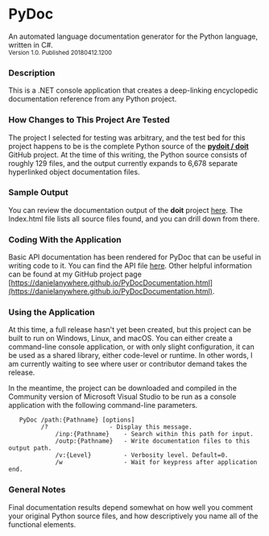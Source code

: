 # PyDoc
An automated language documentation generator for the Python language, written in C#.<br />
<sup>Version 1.0. Published 20180412.1200</sup>

### Description
This is a .NET console application that creates a deep-linking encyclopedic documentation reference from any Python project.

### How Changes to This Project Are Tested
The project I selected for testing was arbitrary, and the test bed for this project happens to be is the complete Python source of the [**pydoit / doit**](https://github.com/pydoit/doit) GitHub project. At the time of this writing, the Python source consists of roughly 129 files, and the output currently expands to 6,678 separate hyperlinked object documentation files.

### Sample Output
You can review the documentation output of the **doit** project [here](http://www.localmarketproductions.com/PyDocSamples/). The Index.html file lists all source files found, and you can drill down from there.

### Coding With the Application
Basic API documentation has been rendered for PyDoc that can be useful in writing code to it. You can find the API file [here](https://danielanywhere.github.io/PyDocDocumentation.html). Other helpful information can be found at my GitHub project page [https://danielanywhere.github.io/PyDocDocumentation.html](https://danielanywhere.github.io/PyDocDocumentation.html).

### Using the Application
At this time, a full release hasn't yet been created, but this project can be built to run on Windows, Linux, and macOS. You can either create a command-line console application, or with only slight configuration, it can be used as a shared library, either code-level or runtime. In other words, I am currently waiting to see where user or contributor demand takes the release.

In the meantime, the project can be downloaded and compiled in the Community version of Microsoft Visual Studio to be run as a console application with the following command-line parameters.
```
   PyDoc /path:{Pathname} [options]
	     /?                 - Display this message.
			 /inp:{Pathname}    - Search within this path for input.
			 /outp:{Pathname}   - Write documentation files to this output path.
			 /v:{Level}         - Verbosity level. Default=0.
			 /w                 - Wait for keypress after application end.
```

### General Notes
Final documentation results depend somewhat on how well you comment your original Python source files, and how descriptively you name all of the functional elements.



